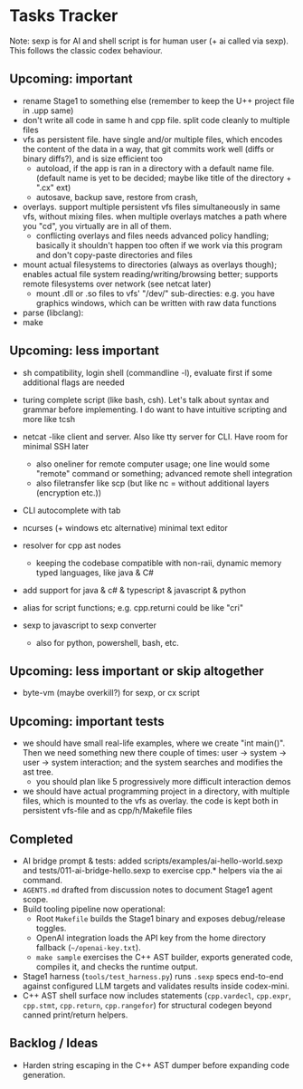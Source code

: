 # Tasks Tracker
Note: sexp is for AI and shell script is for human user (+ ai called via sexp). This follows the classic codex behaviour.


## Upcoming: important
- rename Stage1 to something else (remember to keep the U++ project file in .upp same)
- don't write all code in same h and cpp file. split code cleanly to multiple files
- vfs as persistent file. have single and/or multiple files, which encodes the content of the data in a way, that git commits work well (diffs or binary diffs?), and is size efficient too
	- autoload, if the app is ran in a directory with a default name file. (default name is yet to be decided; maybe like title of the directory + ".cx" ext)
	- autosave, backup save, restore from crash,
- overlays. support multiple persistent vfs files simultaneously in same vfs, without mixing files. when multiple overlays matches a path where you "cd", you virtually are in all of them.
	- conflicting overlays and files needs advanced policy handling; basically it shouldn't happen too often if we work via this program and don't copy-paste directories and files
- mount actual filesystems to directories (always as overlays though); enables actual file system reading/writing/browsing better; supports remote filesystems over network (see netcat later)
	- mount .dll or .so files to vfs' "/dev/" sub-directies: e.g. you have graphics windows, which can be written with raw data functions
- parse (libclang):
- make

## Upcoming: less important
- sh compatibility, login shell (commandline -l), evaluate first if some additional flags are needed
- turing complete script (like bash, csh). Let's talk about syntax and grammar before implementing. I do want to have intuitive scripting and more like tcsh
- netcat -like client and server. Also like tty server for CLI. Have room for minimal SSH later
	- also oneliner for remote computer usage; one line would some "remote" command or something; advanced remote shell integration
	- also filetransfer like scp (but like nc = without additional layers (encryption etc.))
- CLI autocomplete with tab
- ncurses (+ windows etc alternative) minimal text editor
- resolver for cpp ast nodes
	- keeping the codebase compatible with non-raii, dynamic memory typed languages, like java & C#
- add support for java & c# & typescript & javascript & python
- alias for script functions; e.g. cpp.returni could be like "cri"

- sexp to javascript to sexp converter
	- also for python, powershell, bash, etc.
	
## Upcoming: less important or skip altogether
- byte-vm (maybe overkill?) for sexp, or cx script

## Upcoming: important tests
- we should have small real-life examples, where we create "int main()". Then we need something new there couple of times: user -> system -> user -> system interaction; and the system searches and modifies the ast tree.
	- you should plan like 5 progressively more difficult interaction demos
- we should have actual programming project in a directory, with multiple files, which is mounted to the vfs as overlay. the code is kept both in persistent vfs-file and as cpp/h/Makefile files

## 

## Completed
- AI bridge prompt & tests: added scripts/examples/ai-hello-world.sexp and tests/011-ai-bridge-hello.sexp to exercise cpp.* helpers via the ai command.
- `AGENTS.md` drafted from discussion notes to document Stage1 agent scope.
- Build tooling pipeline now operational:
  - Root `Makefile` builds the Stage1 binary and exposes debug/release toggles.
  - OpenAI integration loads the API key from the home directory fallback (`~/openai-key.txt`).
  - `make sample` exercises the C++ AST builder, exports generated code, compiles it, and checks the runtime output.
- Stage1 harness (`tools/test_harness.py`) runs `.sexp` specs end-to-end against configured LLM targets and validates results inside codex-mini.
- C++ AST shell surface now includes statements (`cpp.vardecl`, `cpp.expr`, `cpp.stmt`, `cpp.return`, `cpp.rangefor`) for structural codegen beyond canned print/return helpers.

## Backlog / Ideas
- Harden string escaping in the C++ AST dumper before expanding code generation.
